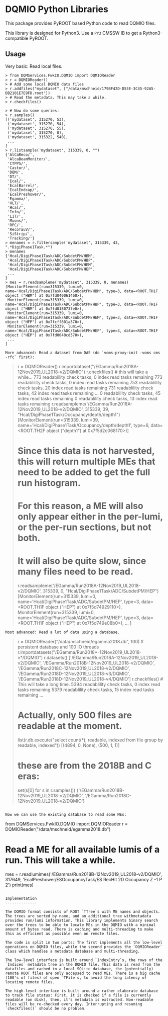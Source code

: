 DQMIO Python Libraries
======================

This package provides PyROOT based Python code to read DQMIO files.

This library is designed for Python3. Use a `PY3` CMSSW IB to get a Rython3-compatible PyROOT.

Usage
-----

Very basic: Read local files.

```
> from DQMServices.FwkIO.DQMIO import DQMIOReader
> r = DQMIOReader()
> # Add some local DQMIO data files
> r.addfiles("mydataset", ["/data/mschneid/179BF42D-D53E-3C45-92A5-DB2101E7E9FD.root"])
> # Read the metadata. This may take a while.
> r.checkfiles()

> # Now do some queries:
> r.samples()
[('mydataset', 315270, 53),
 ('mydataset', 315270, 54),
 ('mydataset', 315270, 55),
 ('mydataset', 315270, 0),
 ('mydataset', 315322, 540),
 ...
]
> r.listsample('mydataset', 315339, 0, "")
{'AlCaReco/',
 'AlcaBeamMonitor/',
 'CTPPS/',
 'Castor/',
 'DQM/',
 'DT/',
 'Ecal/',
 'EcalBarrel/',
 'EcalEndcap/',
 'EcalPreshower/',
 'Egamma/',
 'HLT/',
 'Hcal/',
 'Info/',
 'L1T/',
 'Muons/',
 'RPC/',
 'RecoTauV/',
 'SiStrip/',
 'Tracking/'}
> menames = r.filtersample('mydataset', 315339, 43, ".*DigiPhase1Task.*")
> menames
{'Hcal/DigiPhase1Task/ADC/SubdetPM/HBM',
 'Hcal/DigiPhase1Task/ADC/SubdetPM/HBP',
 'Hcal/DigiPhase1Task/ADC/SubdetPM/HEM',
 'Hcal/DigiPhase1Task/ADC/SubdetPM/HEP',
 ...
}
> mes = r.readsampleme('mydataset', 315339, 0, menames)
[MonitorElement(run=315339, lumi=0, name='Hcal/DigiPhase1Task/ADC/SubdetPM/HBM', type=3, data=<ROOT.TH1F object ("HBM") at 0x7fd040061460>),
 MonitorElement(run=315339, lumi=0, name='Hcal/DigiPhase1Task/ADC/SubdetPM/HBP', type=3, data=<ROOT.TH1F object ("HBM") at 0x7fd0180737e0>),
 MonitorElement(run=315339, lumi=0, name='Hcal/DigiPhase1Task/ADC/SubdetPM/HEM', type=3, data=<ROOT.TH1F object ("HFP") at 0x7fcff801a370>),
 MonitorElement(run=315339, lumi=0, name='Hcal/DigiPhase1Task/ADC/SubdetPM/HEP', type=3, data=<ROOT.TH1F object ("HEP") at 0x7fd0040cd370>),
 ...
]

More advanced: Read a dataset from DAS (do `voms-proxy-init -voms cms -rfc` first):
```
> r = DQMIOReader()
> r.importdataset("/EGamma/Run2018A-12Nov2019_UL2018-v2/DQMIO") 
> r.checkfiles() # this will take a while...
773 readablility check tasks, 0 index read tasks remaining
773 readablility check tasks, 0 index read tasks remaining
753 readablility check tasks, 20 index read tasks remaining
731 readablility check tasks, 42 index read tasks remaining
...
0 readablility check tasks, 45 index read tasks remaining
0 readablility check tasks, 13 index read tasks remaining
> r.readsampleme('/EGamma/Run2018A-12Nov2019_UL2018-v2/DQMIO', 315339, 39, "Hcal/DigiPhase1Task/Occupancy/depth/depth1")
[MonitorElement(run=315339, lumi=39, name='Hcal/DigiPhase1Task/Occupancy/depth/depth1', type=6, data=<ROOT.TH2F object ("depth1") at 0x7f5d2c068170>)]
> # Since this data is not harvested, this will return multiple MEs that need to be added to get the full run histogram.
> # For this reason, a ME will also only appear either in the per-lumi, or the per-run sections, but not both.
> # It will also be quite slow, since many files need to be read.
> r.readsampleme('/EGamma/Run2018A-12Nov2019_UL2018-v2/DQMIO', 315339, 0, "Hcal/DigiPhase1Task/ADC/SubdetPM/HEP")
[MonitorElement(run=315339, lumi=0, name='Hcal/DigiPhase1Task/ADC/SubdetPM/HEP', type=3, data=<ROOT.TH1F object ("HEP") at 0x7f5d74929110>),
 MonitorElement(run=315339, lumi=0, name='Hcal/DigiPhase1Task/ADC/SubdetPM/HEP', type=3, data=<ROOT.TH1F object ("HEP") at 0x7f5d749e08b0>),
 ...
] 
```
Most advanced: Read a lot of data using a database.
```
> r = DQMIOReader("/data/mschneid/egamma2018.db", 100) # persistent database and 100 IO threads
> r.importdatasets("/EGamma/Run2018*-12Nov2019_UL2018-v*/DQMIO")
> r.datasets()
['/EGamma/Run2018A-12Nov2019_UL2018-v2/DQMIO',
 '/EGamma/Run2018B-12Nov2019_UL2018-v2/DQMIO',
 '/EGamma/Run2018C-12Nov2019_UL2018-v2/DQMIO',
 '/EGamma/Run2018D-12Nov2019_UL2018-v3/DQMIO',
 '/EGamma/Run2018D-12Nov2019_UL2018-v4/DQMIO']
> r.checkfiles() # This will take a long time.
5394 readablility check tasks, 0 index read tasks remaining
5379 readablility check tasks, 15 index read tasks remaining
...
> # Actually, only 500 files are readable at the moment.
> list(r.db.execute("select count(*), readable, indexed from file group by readable, indexed")) 
[(4894, 0, None), (500, 1, 1)]
> # these are from the 2018B and C eras:
> set(s[0] for s in r.samples())
{'/EGamma/Run2018B-12Nov2019_UL2018-v2/DQMIO',
 '/EGamma/Run2018C-12Nov2019_UL2018-v2/DQMIO'}
```

Now we can use the existing database to read some MEs:
```
from DQMServices.FwkIO.DQMIO import DQMIOReader
r = DQMIOReader("/data/mschneid/egamma2018.db")
# Read a ME for all available lumis of a run. This will take a while.
mes = r.readlumimes('/EGamma/Run2018B-12Nov2019_UL2018-v2/DQMIO', 317649, 'EcalPreshower/ESOccupancyTask/ES RecHit 2D Occupancy Z -1 P 2')
print(mes)
```

Implementation
--------------

The DQMIO format consists of ROOT `TTree`s with ME names and objects. The trees are sorted by name, and an additional tree withmetadata provides run/lumi information. This library implements binary search over the trees to be able to locate MEs in the DQMIO with a minimal amount of bytes read. There is caching and multi-threading to make this as efficient as possible even on remote files.

The code is split in two parts: The first implements all the low-level operations on DQMIO files, while the second provides the `DQMIOReader` class which handles a metadata database and multi-threading.

The low-level interface is built around `IndexEntry`s, the rows of the `Indices` metadata tree in the DQMIO file. This data is read from the datafiles and cached in a local SQLite database, the (potentially) remote ROOT files are only accessed to read MEs. There is a big cache (100's of files) of open `TFile`s, to avoid the long latency of locating remote files.

The high-level interface is built around a rather elaborate database to track file status: First, it is checked if a file is currently readable (on disk), then, it's metadata is extracted. Non-readable files will be re-checked every day. Interrupting and resuming `checkfiles()` should be no problem.
